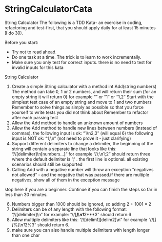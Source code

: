 StringCalculatorCata
===========

String Calculator
The following is a TDD Kata- an exercise in coding, refactoring and test-first, that you should apply daily for at least 15 minutes (I do 30).

Before you start: 
- Try not to read ahead.
- Do one task at a time. The trick is to learn to work incrementally.
- Make sure you only test for correct inputs. there is no need to test for invalid inputs for this kata

String Calculator

1. Create a simple String calculator with a method int Add(string numbers)
 The method can take 0, 1 or 2 numbers, and will return their sum (for an empty string it will return 0) for example “” or “1” or “1,2”
 Start with the simplest test case of an empty string and move to 1 and two numbers
 Remember to solve things as simply as possible so that you force yourself to write tests you did not think about
 Remember to refactor after each passing test
2. Allow the Add method to handle an unknown amount of numbers
3. Allow the Add method to handle new lines between numbers (instead of commas).
 the following input is ok:  “1\n2,3”  (will equal 6)
 the following input is NOT ok:  “1,\n” (not need to prove it - just clarifying)
4. Support different delimiters
to change a delimiter, the beginning of the string will contain a separate line that looks like this:   “//[delimiter]\n[numbers…]” for example “//;\n1;2” should return three where the default delimiter is ‘;’ .
the first line is optional. all existing scenarios should still be supported
5. Calling Add with a negative number will throw an exception “negatives not allowed” - and the negative that was passed.if there are multiple negatives, show all of them in the exception message

stop here if you are a beginner. Continue if you can finish the steps so far in less than 30 minutes.

6. Numbers bigger than 1000 should be ignored, so adding 2 + 1001  = 2
7. Delimiters can be of any length with the following format:  “//[delimiter]\n” for example: “//[***]\n1***2***3” should return 6
8. Allow multiple delimiters like this:  “//[delim1][delim2]\n” for example “//[*][%]\n1*2%3” should return 6.
9. make sure you can also handle multiple delimiters with length longer than one char